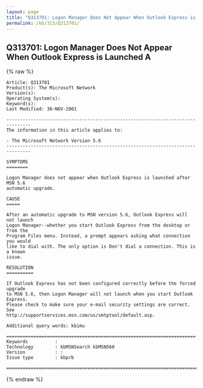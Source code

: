 ```yaml
---
layout: page
title: "Q313701: Logon Manager Does Not Appear When Outlook Express is Launched A"
permalink: /kb/313/Q313701/
---
```


## Q313701: Logon Manager Does Not Appear When Outlook Express is Launched A

{% raw %}

	Article: Q313701
	Product(s): The Microsoft Network
	Version(s): 
	Operating System(s): 
	Keyword(s): 
	Last Modified: 30-NOV-2001
	
	-------------------------------------------------------------------------------
	The information in this article applies to:
	
	- The Microsoft Network Version 5.6 
	-------------------------------------------------------------------------------
	
	SYMPTOMS
	========
	
	Logon Manager does not appear when Outlook Express is launched after MSN 5.6
	automatic upgrade.
	
	CAUSE
	=====
	
	After an automatic upgrade to MSN version 5.6, Outlook Express will not launch
	Logon Manager--whether you start Outlook Express from the desktop or from the
	Program Files menu. Instead, a prompt appears asking what connection you would
	like to dial with. The only option is Don't dial a connection. This is a known
	issue.
	
	RESOLUTION
	==========
	
	If Outlook Express has not been configured correctly before the forced upgrade
	to MSN 5.6, then Logon Manager will not launch when you start Outlook Express.
	Please check to make sure your e-mail security settings are correct. See
	http://supportservices.msn.com/us/smtptool/default.asp.
	
	Additional query words: kbimu
	
	======================================================================
	Keywords          :  
	Technology        : kbMSNSearch kbMSN560
	Version           : :
	Issue type        : kbprb
	
	=============================================================================
	

{% endraw %}
